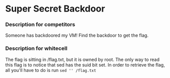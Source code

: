 # Super Secret Backdoor

### Description for competitors

Someone has backdoored my VM! Find the backdoor to get the flag.

### Description for whitecell

The flag is sitting in /flag.txt, but it is owned by root. The only way to read this flag is to notice that sed has the suid bit set. In order to retrieve the flag, all you'll have to do is run `sed '' /flag.txt`
